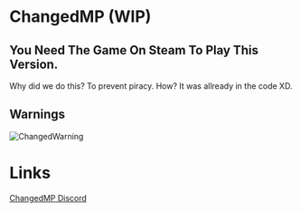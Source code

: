 # ChangedMP (WIP)
## You Need The Game On Steam To Play This Version.
Why did we do this? To prevent piracy.
How? It was allready in the code XD.
## Warnings
![ChangedWarning](https://github.com/Protoser/ChangedMP/assets/117673284/f25d9bf5-bf04-4c4c-81e8-a9429aae3e5e)
# Links
[ChangedMP Discord](https://discord.gg/e6n69Adfw4)
